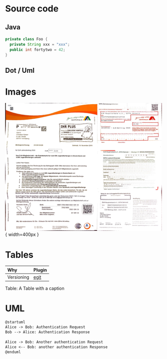 
# Source code

## Java 
```java
private class Foo {
  private String xxx = "xxx";
  public int fortytwo = 42;
}
```

## Dot / Uml


# Images

![This text is the image caption](test.jpg){ width=400px }

# Tables

|Why             |Plugin                               |
|:---------------|:------------------------------------|
|Versioning      |[egit](https://www.eclipse.org/egit/)|

Table: A Table with a caption

# UML

```plantuml
@startuml
Alice -> Bob: Authentication Request
Bob --> Alice: Authentication Response

Alice -> Bob: Another authentication Request
Alice <-- Bob: another authentication Response
@enduml
```